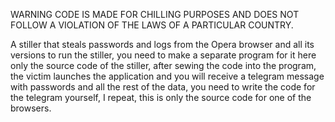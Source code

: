 WARNING CODE IS MADE FOR CHILLING PURPOSES AND DOES NOT FOLLOW A VIOLATION OF THE LAWS OF A PARTICULAR COUNTRY.


A stiller that steals passwords and logs from the Opera browser and all its versions to run the stiller, you need to make a separate program for it here only the source code of the stiller, after sewing the code into the program, the victim launches the application and you will receive a telegram message with passwords and all the rest of the data, you need to write the code for the telegram yourself, I repeat, this is only the source code for one of the browsers.
